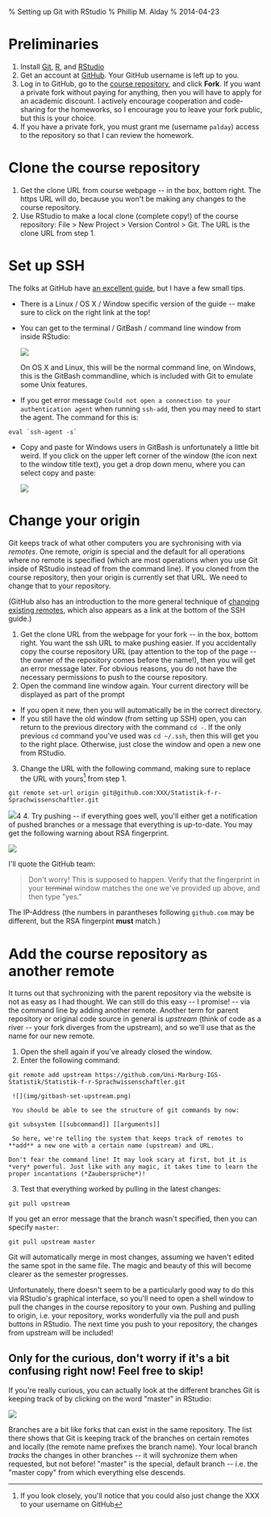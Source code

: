 % Setting up Git with RStudio
% Phillip M. Alday
% 2014-04-23    

# Preliminaries
1. Install [Git](http://git-scm.com/), [R](http://www.r-project.org/), and [RStudio](http://www.rstudio.com/)
2. Get an account at [GitHub](https://github.com/). Your GitHub username is left up to you.
3. Log in to GitHub, go to the [course repository](https://github.com/Uni-Marburg-IGS-Statistik/Statistik-f-r-Sprachwissenschaftler), and click **Fork**. If you want a private fork without paying for anything, then you will have to apply for an academic discount. I actively encourage cooperation and code-sharing for the homeworks, so I encourage you to leave your fork public, but this is your choice.
4. If you have a private fork, you must grant me (username `palday`) access to the repository so that I can review the homework.

# Clone the course repository
1. Get the clone URL from course webpage -- in the box, bottom right. The https URL will do, because you won't be making any changes to the course repository.
2. Use RStudio to make a local clone (complete copy!) of the course repository: File > New Project > Version Control > Git. The URL is the clone URL from step 1.

# Set up SSH 
The folks at GitHub have [an excellent guide](https://help.github.com/articles/generating-ssh-keys), but I have a few small tips.

- There is a Linux / OS X / Window specific version of the guide -- make sure to click on the right link at the top!
- You can get to the terminal / GitBash / command line window from inside RStudio:
  
    ![](img/rstudio-shell.png)
  
    On OS X and Linux, this will be the normal command line, on Windows, this is the GitBash commandline, which is included with Git to emulate some Unix features.

- If you get error message `Could not open a connection to your authentication agent` when running `ssh-add`, then you may need to start the agent. The command for this is:
``` 
eval `ssh-agent -s`
```

- Copy and paste for Windows users in GitBash is unfortunately a little bit weird. If you click on the upper left corner of the window (the icon next to the window title text), you get a drop down menu, where you can select copy and paste:

    ![](img/gitbash-paste.png)
    
# Change your origin
Git keeps track of what other computers you are sychronising with via *remotes*. One remote, *origin* is special and the default for all operations where no remote is specified (which are most operations when you use Git inside of RStudio instead of from the command line). If you cloned from the course repository, then your origin is currently set that URL. We need to change that to your repository.

(GitHub also has an introduction to the more general technique of [changing existing remotes](https://help.github.com/articles/changing-a-remote-s-url), which also appears as a link at the bottom of the SSH guide.)

1. Get the clone URL from the webpage for your fork -- in the box, bottom right. You want the ssh URL to make pushing easier. If you accidentally copy the course repository URL (pay attention to the top of the page -- the owner of the repository comes before the name!), then you will get an error message later. For obvious reasons, you do not have the necessary permissions to push to the course repository.
2. Open the command line window again. Your current directory will be displayed as part of the prompt 
  - If you open it new, then you will automatically be in the correct directory. 
  - If you still have the old window (from setting up SSH) open, you can return to the previous directory with the command `cd -`. If the only previous `cd` command you've used was `cd ~/.ssh`, then this will get you to the right place. Otherwise, just close the window and open a new one from RStudio.
3. Change the URL with the following command, making sure to replace the URL with yours[^1] from step 1.
``` 
git remote set-url origin git@github.com:XXX/Statistik-f-r-Sprachwissenschaftler.git
``` 
  ![](img/gitbash-set-origin.png)4
4. Try pushing -- if everything goes well, you'll either get a notification of pushed branches or a message that everything is up-to-date. You may get the following warning about RSA fingerprint.

![](img/rstudio-hostkey.png)

  I'll quote the GitHub team:
  
> Don't worry! This is supposed to happen. Verify that the fingerprint in your ~~terminal~~ window matches the one we've provided up above, and then type "yes."
   
   The IP-Address (the numbers in parantheses following `github.com` may be different, but the RSA fingerpint **must** match.)

# Add the course repository as another remote
It turns out that sychronizing with the parent repository via the website is not as easy as I had thought. We can still do this easy -- I promise! -- via the command line by adding another remote. Another term for parent repository or original code source in general is *upstream*  (think of code as a river -- your fork diverges from the upstream), and so we'll use that as the name for our new remote.

1. Open the shell  again if you've already closed the window.
2. Enter the following command:
```
git remote add upstream https://github.com/Uni-Marburg-IGS-Statistik/Statistik-f-r-Sprachwissenschaftler.git
```
     ![](img/gitbash-set-upstream.png)

     You should be able to see the structure of git commands by now:
```
git subsystem [[subcommand]] [[arguments]]
```
     So here, we're telling the system that keeps track of remotes to **add** a new one with a certain name (upstream) and URL.

    Don't fear the command line! It may look scary at first, but it is *very* powerful. Just like with any magic, it takes time to learn the proper incantations (*Zaubersprüche*)!

3. Test that everything worked by pulling in the latest changes:
```
git pull upstream
```
   If you get an error message that the branch wasn't specified, then you can specify `master`:
```
git pull upstream master
```
   
   Git will automatically merge in most changes, assuming we haven't edited the same spot in the same file. The magic and beauty of this will become clearer as the semester progresses.

Unfortunately, there doesn't seem to be a particularly good way to do this via RStudio's graphical interface, so you'll need to open a shell window to pull the changes in the course repository to your own. Pushing and pulling to origin, i.e. your repository, works wonderfully via the pull and push buttons in RStudio. The next time you push to your repository, the changes from upstream will be included! 

## Only for the curious, don't worry if it's a bit confusing right now! Feel free to skip!
If you're really curious, you can actually look at the different branches Git is keeping track of by clicking on the word "master" in RStudio:

![](img/rstudio-branches.png)

Branches are a bit like forks that can exist in the same repository. The list there shows that Git is keeping track of the branches on certain remotes and locally (the remote name prefixes the branch name). Your local branch *tracks* the changes in other branches -- it will sychronize them when requested, but not before! "master" is the special, default branch -- i.e. the "master copy" from which everything else descends.

[^1]: If you look closely, you'll notice that you could also just change the XXX to your username on GitHub  